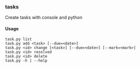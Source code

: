 ### tasks
Create tasks with console and python

#### Usage
    task.py list
    task.py add <task> [--due=<date>]
    task.py <id> change [<task>] [--due=<date>] [--mark=<mark>]
    task.py <id> resolved
    task.py <id> delete
    task.py -h | --help